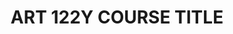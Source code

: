---
title: ART 122Y COURSE TITLE
number: ART 122Y
description: EXAMPLE DESCRIPTION
bulletin-link: http://bulletins.psu.edu/undergrad/courses/a/art/122y
pathway-list: [Digital Design, Media for Civic Engagement, Video Production]
---